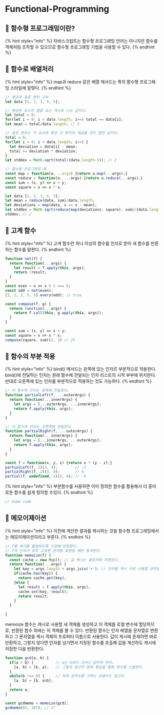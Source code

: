 # Functional-Programming

## 🐇 함수형 프로그래밍이란?

{% hint style="info" %}
&#x20;자바스크립트는 함수형 프로그래밍 언어는 아니지만 함수를 객체처럼 조작할 수 있으므로 함수형 프로그래밍 기법을 사용할 수 있다.&#x20;
{% endhint %}

## 🐇 함수로 배열처리

{% hint style="info" %}
&#x20;map과 reduce 같은 배열 메서드는 특히 함수형 프로그해밍 스타일에 알맞다.
{% endhint %}

```javascript
// 평균과 표준 편차 구하
let data [1, 1, 3, 5, 5];

// 평균은 요소의 합을 요소 개수로 나눈 값이다.
let total = 0;
for(let i = 0; i < data.length; i+=) total == data[i];
let mean = total/data.length; // 3

// 표준 편차는 각 요소와 평균 간 편차의 제곱을 모두 합한 값이다.
total = 0;
for(let i = 0; i < data.length; i++) {
  let deviation = data[i] - mean;
  total += deviation * deviation;
}
let stddev = Math.sqrt(total/(data.length-1)); // 2
```

```javascript
// 함수형 프로그래밍 예
const map = function(a, ..args) {return a.map(...args);}
const reduce = function(a. ...args) {return a.reduce(...args);}
const sum = (x, y) => x + y;
const square = x => x * x;

let data [1, 1, 3, 5, 5];
let mean = reduce(data, sum)/data.length;
let deviations = map(data, x =< x - mean);
let stddev = Math.sqrt(reduce(map(deviations, square), sum)/(data.length - 1));
stddev; // 2
```

## 🐇 고계 함수

{% hint style="info" %}
&#x20;고계 함수란 하나 이상의 함수를 인자로 받아 새 함수를 반환하는 함수를 말한다.&#x20;
{% endhint %}

```javascript
function not(f) {
  return function(...args) {
    let result = f.apply(this, args);
    return !result;
  }
}
const even = x => x % 2 === 0;
const odd = not(even);
[1, 1, 3, 5, 5].every(odd); // true
```

```javascript
const compose(f, g) {
  return runction(...args) {
    return f.call(this, g.apply(this, args));
  }
}

const sum = (x, y) => x + y;
const square = x => x * x;
compose(square, sum)(2, 3) // 25
```

## 🐇 함수의 부분 적용

{% hint style="info" %}
&#x20;bind() 메서드는 왼쪽에 있는 인자르 부분적으로 적용한다. bind()에 전달하는 인자는 원래 함수에 전달되는 인자 리스트의 시작 부부에 위치한다. 반대로 오른쪽에 있는 인자를 부분적으로 적용하는 것도 가능하다.&#x20;
{% endhint %}

```javascript
// 이 함수의 인자는 왼쪽에 전달된다.
function partialLeft(f, ...outerArgs) {
  return function(...innerArgs) {
    let args = [...outerArgs, ...innerArgs];
    return f.apply(this, args);
  }
}
```

```javascript
// 이 함수의 인자는 오른쪽에 전달된다.
function partialRight(f, ...outerArgs) {
  return function(...innerArgs) {
    let args = [...innerArgs, ...outerArgs];
    return f.apply(this, args);
  }
}
```

```javascript
const f = function(x, y, z) {return x * (y - z);}
partialLeft(f, 2)(3, 4);        // -2
partialRight(f, 2)(3, 4);       // 6
partial(f, undefined, 2)(3, 4); // -6
```

{% hint style="info" %}
부분함수를 사용하면 이미 정의한 함수를 활용해서 더 흥미로운 함수를 쉽게 정의할 수있다.
{% endhint %}

```javascript
// Some code
```

## 🐇 메모이제이션

{% hint style="info" %}
이전에 계산한 결과를 캐시하는 것을 함수형 프로그래밍에서는 메모이제이션이라고 부른다.
{% endhint %}

```javascript
// f를 캐시를 활용하도록 수정해 반환한다.
// f의 인자가 모두 고유한 문자열 표현일 때만 동작한다.
function memoize(f) {
  const cache = new Map(); // 값 캐시는 클로저에 저장된다.
  return function(...args) {
    let key = args.length + args.join('+'); // 인자를 캐시 키로 사용할 문자열로 변환
    if(cache.has(key)) {
      return cache.get(key);
    }else {
      let result = f.apply(this, args);
      cache.set(key, result);
      return result;
    }
  }
  
}
```

memoize 함수는 캐시로 사용할 새 객체를 생성하고 이 객체를 로컬 변수에 할당하므로, 반환된 함수 외에는 이 객체를 볼 수 있다. 반환된 함수는 인자 배열을 문자열로 변환하고 그 문자열을 캐시 객체의 프로퍼티 이름으로 사용한다. 값이 캐시에 존재하면 바로 반환하고, 그렇지 않다면 인자를 넘기면서 지정된 함수를 호출해 값을 계산하도 캐시에 저장한 다음 반환한다.

```javascript
function gcd(a, b) {
  if(a < b) {          // a는 b보다 크거나 같아야 한다.
    [a, b] = [b, a];   // 그렇지 않으면 분해 할당을 통해 변수를 스왑한다.
  }
  while(b !== 0) {     // 최대 공약수를 구하는 유클리드 알고리
    [a, b] = [b, a%b];
  }
  return a;
}

const gcdmemo = memoize(gcd);
gcdmemo(85, 187); // 17
```
